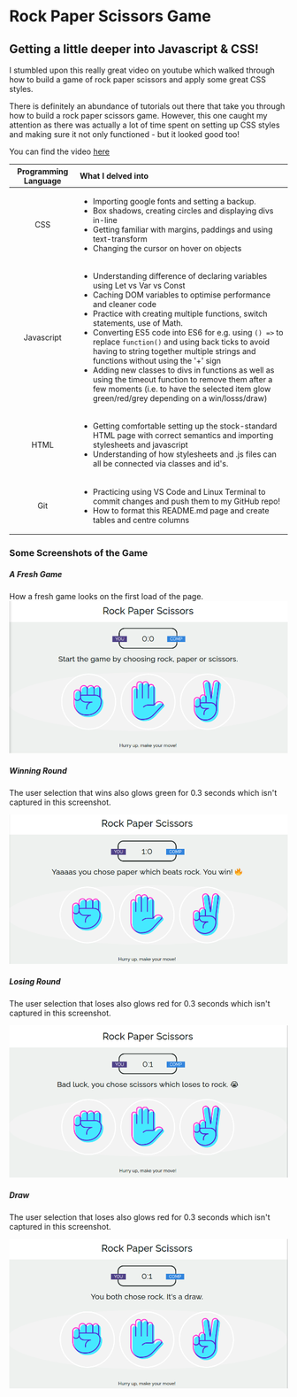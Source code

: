 # Rock Paper Scissors Game
## Getting a little deeper into Javascript & CSS!

I stumbled upon this really great video on youtube which walked through how to build a game of rock paper scissors and apply some great CSS styles. 

There is definitely an abundance of tutorials out there that take you through how to build a rock paper scissors game. However, this one caught my attention as there was actually a lot of time spent on setting up CSS styles and making sure it not only functioned - but it looked good too! 

You can find the video [here](https://www.youtube.com/watch?v=jaVNP3nIAv0)

| Programming Language | What I delved into | 
|:-:|:--|
|CSS|<ul><li>Importing google fonts and setting a backup.</li><li>Box shadows, creating circles and displaying divs in-line</li><li>Getting familiar with margins, paddings and using text-transform</li><li>Changing the cursor on hover on objects</li></ul>|
|Javascript|<ul><li>Understanding difference of declaring variables using Let vs Var vs Const</li><li>Caching DOM variables to optimise performance and cleaner code</li><li>Practice with creating multiple functions, switch statements, use of Math.</li><li>Converting ES5 code into ES6 for e.g. using `() =>` to replace `function()` and using back ticks to avoid having to string together multiple strings and functions without using the '+' sign</li><li>Adding new classes to divs in functions as well as using the timeout function to remove them after a few moments (i.e. to have the selected item glow green/red/grey depending on a win/losss/draw)</li></ul>|
|HTML|<ul><li>Getting comfortable setting up the stock-standard HTML page with correct semantics and importing stylesheets and javascript</li><li>Understanding of how stylesheets and .js files can all be connected via classes and id's.</li>      |
|Git|<ul><li>Practicing using VS Code and Linux Terminal to commit changes and push them to my GitHub repo!</li><li>How to format this README.md page and create tables and centre columns</li></ul>

### Some Screenshots of the Game

##### A Fresh Game

How a fresh game looks on the first load of the page.
![A fresh game](/images/new_game.png)


##### Winning Round

The user selection that wins also glows green for 0.3 seconds which isn't captured in this screenshot. 

![A win](/images/win.png)


##### Losing Round

The user selection that loses also glows red for 0.3 seconds which isn't captured in this screenshot. 

![A loss](/images/lose.png)

##### Draw

The user selection that loses also glows red for 0.3 seconds which isn't captured in this screenshot. 

![A loss](/images/draw.png)



